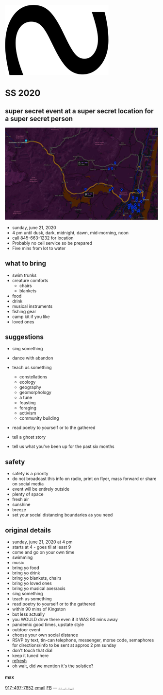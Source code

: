 ![image-20200620055830990](./image-20200620055830990.png)



# SS 2020
## super secret event at a super secret location for a super secret person

![map](./assets/map.jpg)


- sunday, june 21, 2020
- 4 pm until dusk, dark, midnight, dawn, mid-morning, noon
- call 845-663-1232 for location
- Probably no cell service so be prepared
- Five mins from lot to water

## what to bring
- swim trunks
- creature comforts
  - chairs
  - blankets
- food
- drink
- musical instruments
- fishing gear
- camp kit if you like
- loved ones

## suggestions

- sing something
- dance with abandon
- teach us something
  - constellations
  - ecology
  - geography
  - geomorphology
  - a tune
  - feasting
  - foraging
  - activism
  - community building

- read poetry to yourself or to the gathered
- tell a ghost story
- tell us what you've been up for the past six months

## safety
- safety is a priority
- do not broadcast this info on radio, print on flyer, mass forward or share on social media
- event will be entirely outside
- plenty of space
- fresh air
- sunshine
- breeze
- set your social distancing boundaries as you need

## original details
- sunday, june 21, 2020 at 4 pm
- starts at 4 - goes til at least 9 
- come and go on your own time
- swimming
- music
- bring yo food
- bring yo drink
- bring yo blankets, chairs
- bring yo loved ones
- bring yo musical axes/axis
- sing something
- teach us something
- read poetry to yourself or to the gathered
- within 90 mins of Kingston
- but less actually
- you WOULD drive there even if it WAS 90 mins away
- pandemic good times, upstate style
- outdoor event
- choose your own social distance
- RSVP by text, tin-can telephone, messenger, morse code, semaphores for directions/info to be sent at approx 2 pm sunday
- don't touch that dial
- keep it tuned here
- [refresh](https://matthewfass.com/super-secret-2020/)
- oh wait, did we mention it's the solstice?

#### max
[917-497-7852](tel:917-497-7852)
[email](mailto:matthewfass@gmail.com)
[FB](https://www.facebook.com/matthewfass/) — [-- .- -..-](https://en.wikipedia.org/wiki/Morse_code#/media/File:International_Morse_Code.svg) 


